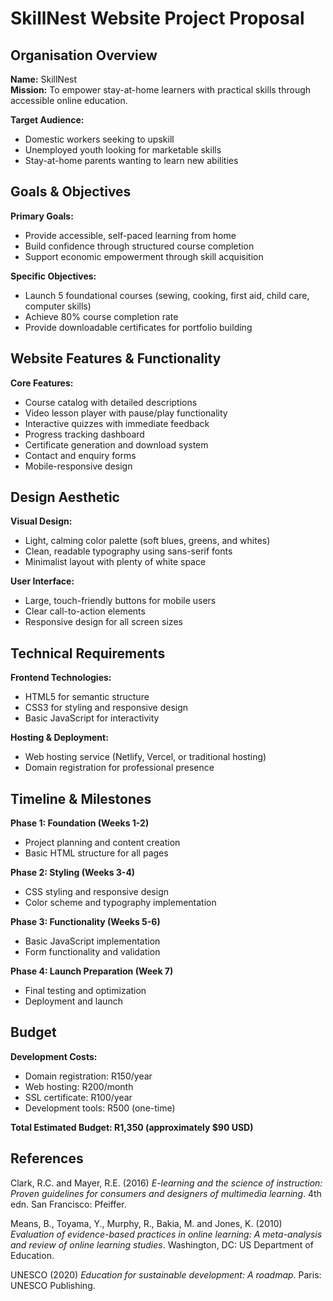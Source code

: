 # SkillNest Website Project Proposal

## Organisation Overview

**Name:** SkillNest  
**Mission:** To empower stay-at-home learners with practical skills through accessible online education.

**Target Audience:** 
- Domestic workers seeking to upskill
- Unemployed youth looking for marketable skills
- Stay-at-home parents wanting to learn new abilities

## Goals & Objectives

**Primary Goals:**
- Provide accessible, self-paced learning from home
- Build confidence through structured course completion
- Support economic empowerment through skill acquisition

**Specific Objectives:**
- Launch 5 foundational courses (sewing, cooking, first aid, child care, computer skills)
- Achieve 80% course completion rate
- Provide downloadable certificates for portfolio building

## Website Features & Functionality

**Core Features:**
- Course catalog with detailed descriptions
- Video lesson player with pause/play functionality
- Interactive quizzes with immediate feedback
- Progress tracking dashboard
- Certificate generation and download system
- Contact and enquiry forms
- Mobile-responsive design

## Design Aesthetic

**Visual Design:**
- Light, calming color palette (soft blues, greens, and whites)
- Clean, readable typography using sans-serif fonts
- Minimalist layout with plenty of white space

**User Interface:**
- Large, touch-friendly buttons for mobile users
- Clear call-to-action elements
- Responsive design for all screen sizes

## Technical Requirements

**Frontend Technologies:**
- HTML5 for semantic structure
- CSS3 for styling and responsive design
- Basic JavaScript for interactivity

**Hosting & Deployment:**
- Web hosting service (Netlify, Vercel, or traditional hosting)
- Domain registration for professional presence

## Timeline & Milestones

**Phase 1: Foundation (Weeks 1-2)**
- Project planning and content creation
- Basic HTML structure for all pages

**Phase 2: Styling (Weeks 3-4)**
- CSS styling and responsive design
- Color scheme and typography implementation

**Phase 3: Functionality (Weeks 5-6)**
- Basic JavaScript implementation
- Form functionality and validation

**Phase 4: Launch Preparation (Week 7)**
- Final testing and optimization
- Deployment and launch

## Budget

**Development Costs:**
- Domain registration: R150/year
- Web hosting: R200/month
- SSL certificate: R100/year
- Development tools: R500 (one-time)

**Total Estimated Budget: R1,350 (approximately $90 USD)**

## References

Clark, R.C. and Mayer, R.E. (2016) *E-learning and the science of instruction: Proven guidelines for consumers and designers of multimedia learning*. 4th edn. San Francisco: Pfeiffer.

Means, B., Toyama, Y., Murphy, R., Bakia, M. and Jones, K. (2010) *Evaluation of evidence-based practices in online learning: A meta-analysis and review of online learning studies*. Washington, DC: US Department of Education.

UNESCO (2020) *Education for sustainable development: A roadmap*. Paris: UNESCO Publishing.
